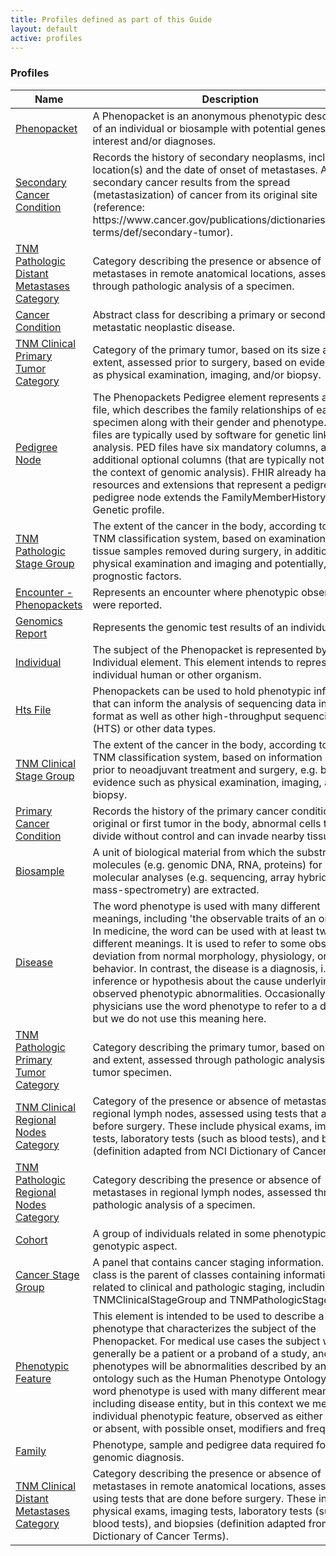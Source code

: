 ```yaml
---
title: Profiles defined as part of this Guide
layout: default
active: profiles
---
```


<!-- { :.no_toc } -->

### Profiles

<table>
<thead>
<tr>
<th>Name</th>
<th>Description</th>
</tr>
</thead>
<tbody>

<tr>
<td><a href="StructureDefinition-Phenopacket.html">Phenopacket</a></td>
<td>A Phenopacket is an anonymous phenotypic description of an individual or biosample with potential genes of interest and/or diagnoses. </td>
</tr>
<tr>
<td><a href="StructureDefinition-SecondaryCancerCondition.html">Secondary Cancer Condition</a></td>
<td>Records the history of secondary neoplasms, including location(s) and the date of onset of metastases. A secondary cancer results from the spread (metastasization) of cancer from its original site (reference: https://www.cancer.gov/publications/dictionaries/cancer-terms/def/secondary-tumor).</td>
</tr>
<tr>
<td><a href="StructureDefinition-TNMPathologicDistantMetastasesCategory.html">TNM Pathologic Distant Metastases Category</a></td>
<td>Category describing the presence or absence of metastases in remote anatomical locations, assessed through pathologic analysis of a specimen.</td>
</tr>
<tr>
<td><a href="StructureDefinition-CancerCondition.html">Cancer Condition</a></td>
<td>Abstract class for describing a primary or secondary metastatic neoplastic disease.</td>
</tr>
<tr>
<td><a href="StructureDefinition-TNMClinicalPrimaryTumorCategory.html">TNM Clinical Primary Tumor Category</a></td>
<td>Category of the primary tumor, based on its size and extent, assessed prior to surgery, based on evidence such as physical examination, imaging, and/or biopsy.</td>
</tr>
<tr>
<td><a href="StructureDefinition-PedigreeNode.html">Pedigree Node</a></td>
<td>The Phenopackets Pedigree element represents a PED file, which describes the family relationships of each specimen along with their gender and phenotype. PED files are typically used by software for genetic linkage analysis. PED files have six mandatory columns, and additional optional columns (that are typically not used in the context of genomic analysis). FHIR already has resources and extensions that represent a pedigree. A pedigree node extends the FamilyMemberHistory-Genetic profile.</td>
</tr>
<tr>
<td><a href="StructureDefinition-TNMPathologicStageGroup.html">TNM Pathologic Stage Group</a></td>
<td>The extent of the cancer in the body, according to the TNM classification system, based on examination of tissue samples removed during surgery, in addition to physical examination and imaging and potentially, other prognostic factors.</td>
</tr>
<tr>
<td><a href="StructureDefinition-Encounter_Phenopackets.html">Encounter - Phenopackets</a></td>
<td>Represents an encounter where phenotypic observations were reported.</td>
</tr>
<tr>
<td><a href="StructureDefinition-GenomicsReport.html">Genomics Report</a></td>
<td>Represents the genomic test results of an individual.</td>
</tr>
<tr>
<td><a href="StructureDefinition-Individual.html">Individual</a></td>
<td>The subject of the Phenopacket is represented by an Individual element. This element intends to represent an individual human or other organism.</td>
</tr>
<tr>
<td><a href="StructureDefinition-HtsFile.html">Hts File</a></td>
<td>Phenopackets can be used to hold phenotypic information that can inform the analysis of sequencing data in VCF format as well as other high-throughput sequencing (HTS) or other data types.</td>
</tr>
<tr>
<td><a href="StructureDefinition-TNMClinicalStageGroup.html">TNM Clinical Stage Group</a></td>
<td>The extent of the cancer in the body, according to the TNM classification system, based on information obtained prior to neoadjuvant treatment and surgery, e.g. based on evidence such as physical examination, imaging, and/or biopsy.</td>
</tr>
<tr>
<td><a href="StructureDefinition-PrimaryCancerCondition.html">Primary Cancer Condition</a></td>
<td>Records the history of the primary cancer condition, the original or first tumor in the body, abnormal cells that divide without control and can invade nearby tissues.</td>
</tr>
<tr>
<td><a href="StructureDefinition-Biosample.html">Biosample</a></td>
<td>A unit of biological material from which the substrate molecules (e.g. genomic DNA, RNA, proteins) for molecular analyses (e.g. sequencing, array hybridisation, mass-spectrometry) are extracted.</td>
</tr>
<tr>
<td><a href="StructureDefinition-Disease.html">Disease</a></td>
<td>The word phenotype is used with many different meanings, including 'the observable traits of an organism'. In medicine, the word can be used with at least two different meanings. It is used to refer to some observed deviation from normal morphology, physiology, or behavior. In contrast, the disease is a diagnosis, i.e., and inference or hypothesis about the cause underlying the observed phenotypic abnormalities. Occasionally, physicians use the word phenotype to refer to a disease, but we do not use this meaning here.</td>
</tr>
<tr>
<td><a href="StructureDefinition-TNMPathologicPrimaryTumorCategory.html">TNM Pathologic Primary Tumor Category</a></td>
<td>Category describing the primary tumor, based on its size and extent, assessed through pathologic analysis of a tumor specimen.</td>
</tr>
<tr>
<td><a href="StructureDefinition-TNMClinicalRegionalNodesCategory.html">TNM Clinical Regional Nodes Category</a></td>
<td>Category of the presence or absence of metastases in regional lymph nodes, assessed using tests that are done before surgery. These include physical exams, imaging tests, laboratory tests (such as blood tests), and biopsies (definition adapted from NCI Dictionary of Cancer Terms).</td>
</tr>
<tr>
<td><a href="StructureDefinition-TNMPathologicRegionalNodesCategory.html">TNM Pathologic Regional Nodes Category</a></td>
<td>Category describing the presence or absence of metastases in regional lymph nodes, assessed through pathologic analysis of a specimen.</td>
</tr>
<tr>
<td><a href="StructureDefinition-Cohort.html">Cohort</a></td>
<td>A group of individuals related in some phenotypic or genotypic aspect.</td>
</tr>
<tr>
<td><a href="StructureDefinition-CancerStageGroup.html">Cancer Stage Group</a></td>
<td>A panel that contains cancer staging information. This class is the parent of classes containing information related to clinical and pathologic staging, including TNMClinicalStageGroup and TNMPathologicStageGroup.</td>
</tr>
<tr>
<td><a href="StructureDefinition-PhenotypicFeature.html">Phenotypic Feature</a></td>
<td>This element is intended to be used to describe a phenotype that characterizes the subject of the Phenopacket. For medical use cases the subject will generally be a patient or a proband of a study, and the phenotypes will be abnormalities described by an ontology such as the Human Phenotype Ontology. The word phenotype is used with many different meanings including disease entity, but in this context we mean an individual phenotypic feature, observed as either present or absent, with possible onset, modifiers and frequency.</td>
</tr>
<tr>
<td><a href="StructureDefinition-Family.html">Family</a></td>
<td>Phenotype, sample and pedigree data required for a genomic diagnosis.</td>
</tr>
<tr>
<td><a href="StructureDefinition-TNMClinicalDistantMetastasesCategory.html">TNM Clinical Distant Metastases Category</a></td>
<td>Category describing the presence or absence of metastases in remote anatomical locations, assessed using tests that are done before surgery. These include physical exams, imaging tests, laboratory tests (such as blood tests), and biopsies (definition adapted from NCI Dictionary of Cancer Terms).</td>
</tr>

</tbody>
</table>
